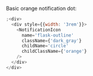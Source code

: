 Basic orange notification dot:

```js
;<div>
  <div style={{width: '3rem'}}>
    <NotificationIcon
      name='flask-outline'
      className={'dark_gray'}
      childName='circle'
      childClassName={'orange'}
    />
  </div>
</div>
```
